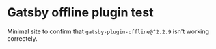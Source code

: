 # Gatsby offline plugin test

Minimal site to confirm that `gatsby-plugin-offline@^2.2.9` isn't working correctely.